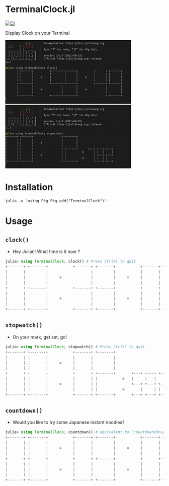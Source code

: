 # TerminalClock.jl

[![CI](https://github.com/AtelierArith/TerminalClock.jl/actions/workflows/CI.yml/badge.svg?branch=main)](https://github.com/AtelierArith/TerminalClock.jl/actions/workflows/CI.yml)

Display Clock on your Terminal

<img src="readme_assets/clock.gif" width="400">

<img src="readme_assets/stopwatch.gif" width="400">

# Installation

```console
julia -e 'using Pkg Pkg.add("TerminalClock")'
```

# Usage

## `clock()`

- Hey Julian! What time is it now ?

```julia
julia> using TerminalClock; clock() # Press Ctrl+C to quit
+-------+ +-------+           +-------+ +-------+           +-------+ +-------+
|       |         |                   |         |           |       |         |
|       |         |     ⊗             |         |     ⊗     |       |         |
|       |         |                   |         |           |       |         |
+       + +-------+           +-------+ +-------+           +       + +-------+
|       |         |                   |         |           |       |         |
|       |         |     ⊗             |         |     ⊗     |       |         |
|       |         |                   |         |           |       |         |
+-------+ +-------+           +-------+ +-------+           +-------+ +-------+
```

## `stopwatch()`

- On your mark, get set, go! 

```julia
julia> using TerminalClock; stopwatch() # Press Ctrl+C to quit
+-------+ +-------+           +-------+ +-------+
|       | |       |           |       |         |
|       | |       |     ⊗     |       |         |
|       | |       |           |       |         |
+       + +       +           +       + +-------+       +---+ +---+ +---+
|       | |       |           |       | |           ⊗   |     |   |     |
|       | |       |     ⊗     |       | |               +---+ +---+ +---+
|       | |       |           |       | |           ⊗       |     | |
+-------+ +-------+           +-------+ +-------+       +---+ +---+ +---+
```

## `countdown()`

- Would you like to try some Japanese instant noodles?

```julia
julia> using TerminalClock; countdown() # equivalent to `countdown(hour=0, minute=3, second=0)`
+-------+ +-------+           +-------+ +-------+           +-------+ +-------+
|       | |       |           |       |         |           |       | |       |
|       | |       |     ⊗     |       |         |     ⊗     |       | |       |
|       | |       |           |       |         |           |       | |       |
+       + +       +           +       + +-------+           +       + +       +
|       | |       |           |       |         |           |       | |       |
|       | |       |     ⊗     |       |         |     ⊗     |       | |       |
|       | |       |           |       |         |           |       | |       |
+-------+ +-------+           +-------+ +-------+           +-------+ +-------+
```